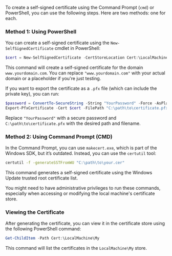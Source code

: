 To create a self-signed certificate using the Command Prompt (`cmd`) or PowerShell, you can use the following steps. Here are two methods: one for each.

### Method 1: Using PowerShell

You can create a self-signed certificate using the `New-SelfSignedCertificate` cmdlet in PowerShell:

```powershell
$cert = New-SelfSignedCertificate -CertStoreLocation Cert:\LocalMachine\My -DnsName "www.yourdomain.com"
```

This command will create a self-signed certificate for the domain `www.yourdomain.com`. You can replace `"www.yourdomain.com"` with your actual domain or a placeholder if you're just testing.

If you want to export the certificate as a `.pfx` file (which can include the private key), you can run:

```powershell
$password = ConvertTo-SecureString -String "YourPassword" -Force -AsPlainText
Export-PfxCertificate -Cert $cert -FilePath "C:\path\to\certificate.pfx" -Password $password
```

Replace `"YourPassword"` with a secure password and `C:\path\to\certificate.pfx` with the desired path and filename.

### Method 2: Using Command Prompt (CMD)

In the Command Prompt, you can use `makecert.exe`, which is part of the Windows SDK, but it’s outdated. Instead, you can use the `certutil` tool:

```cmd
certutil -f -generateSSTFromWU "C:\path\to\your.cer"
```

This command generates a self-signed certificate using the Windows Update trusted root certificate list.

You might need to have administrative privileges to run these commands, especially when accessing or modifying the local machine's certificate store.

### Viewing the Certificate

After generating the certificate, you can view it in the certificate store using the following PowerShell command:

```powershell
Get-ChildItem -Path Cert:\LocalMachine\My
```

This command will list the certificates in the `LocalMachine\My` store.

